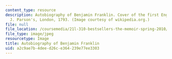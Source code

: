 ```yaml
---
content_type: resource
description: Autobiography of Benjamin Franklin. Cover of the first English publication,
  J. Parson's, London, 1793. (Image courtesy of wikipedia.org.)
file: null
file_location: /coursemedia/21l-310-bestsellers-the-memoir-spring-2010/a2c9ae7b4deed26ce364239e77ee3303_21l-310s10.jpg
file_type: image/jpeg
resourcetype: Image
title: Autobiography of Benjamin Franklin
uid: a2c9ae7b-4dee-d26c-e364-239e77ee3303
---
```

